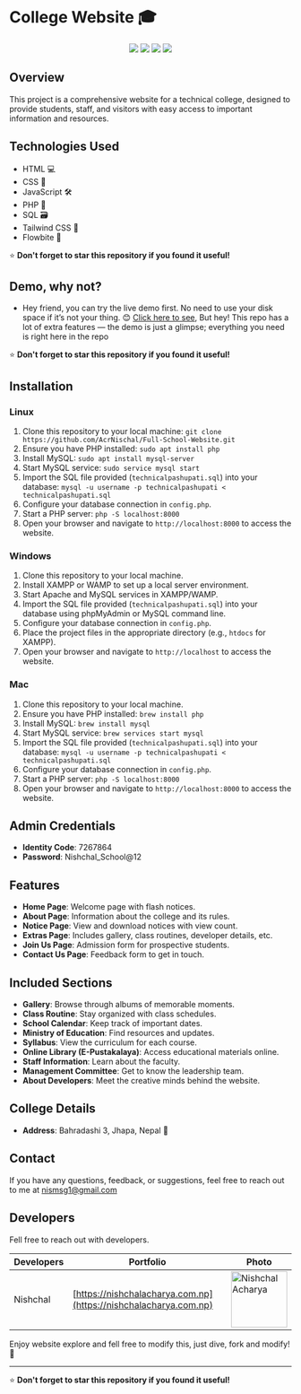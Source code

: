 # College Website 🎓

<p align="center">
  <a href="https://github.com/AcrNischal/Full-School-Website/graphs/contributors"><img src="https://img.shields.io/github/contributors/AcrNischal/Full-School-Website?style=for-the-badge" /></a>
  <a href="https://github.com/AcrNischal/Full-School-Website/stargazers"><img src="https://img.shields.io/github/stars/AcrNischal/Full-School-Website?style=for-the-badge" /></a>
  <a href="https://github.com/AcrNischal/Full-School-Website/forks"><img src="https://img.shields.io/github/forks/AcrNischal/Full-School-Website?style=for-the-badge" /></a>
  <a href="https://github.com/AcrNischal/Full-School-Website/blob/main/LICENSE"><img src="https://img.shields.io/github/license/AcrNischal/Full-School-Website?style=for-the-badge&color=purple" /></a>
</p>

## Overview
This project is a comprehensive website for a technical college, designed to provide students, staff, and visitors with easy access to important information and resources.

## Technologies Used
- HTML 💻
- CSS 🎨
- JavaScript 🛠️
- PHP 🐘
- SQL 🗃️
- Tailwind CSS 🌈
- Flowbite 🌊

⭐ **Don't forget to star this repository if you found it useful!**

## Demo, why not?
- Hey friend, you can try the live demo first. No need to use your disk space if it’s not your thing. 😊 [Click here to see](https://technicalpashupati.edu.np/), But hey! This repo has a lot of extra features — the demo is just a glimpse; everything you need is right here in the repo

⭐ **Don't forget to star this repository if you found it useful!**

## Installation
 
### Linux
1. Clone this repository to your local machine: `git clone https://github.com/AcrNischal/Full-School-Website.git`
2. Ensure you have PHP installed: `sudo apt install php`
3. Install MySQL: `sudo apt install mysql-server`
4. Start MySQL service: `sudo service mysql start`
5. Import the SQL file provided (`technicalpashupati.sql`) into your database: `mysql -u username -p technicalpashupati < technicalpashupati.sql`
6. Configure your database connection in `config.php`.
7. Start a PHP server: `php -S localhost:8000`
8. Open your browser and navigate to `http://localhost:8000` to access the website.

### Windows
1. Clone this repository to your local machine.
2. Install XAMPP or WAMP to set up a local server environment.
3. Start Apache and MySQL services in XAMPP/WAMP.
4. Import the SQL file provided (`technicalpashupati.sql`) into your database using phpMyAdmin or MySQL command line.
5. Configure your database connection in `config.php`.
6. Place the project files in the appropriate directory (e.g., `htdocs` for XAMPP).
7. Open your browser and navigate to `http://localhost` to access the website.

### Mac
1. Clone this repository to your local machine.
2. Ensure you have PHP installed: `brew install php`
3. Install MySQL: `brew install mysql`
4. Start MySQL service: `brew services start mysql`
5. Import the SQL file provided (`technicalpashupati.sql`) into your database: `mysql -u username -p technicalpashupati < technicalpashupati.sql`
6. Configure your database connection in `config.php`.
7. Start a PHP server: `php -S localhost:8000`
8. Open your browser and navigate to `http://localhost:8000` to access the website.

## Admin Credentials
- **Identity Code**: 7267864
- **Password**: Nishchal_School@12

## Features
- **Home Page**: Welcome page with flash notices.
- **About Page**: Information about the college and its rules.
- **Notice Page**: View and download notices with view count.
- **Extras Page**: Includes gallery, class routines, developer details, etc.
- **Join Us Page**: Admission form for prospective students.
- **Contact Us Page**: Feedback form to get in touch.

## Included Sections
- **Gallery**: Browse through albums of memorable moments.
- **Class Routine**: Stay organized with class schedules.
- **School Calendar**: Keep track of important dates.
- **Ministry of Education**: Find resources and updates.
- **Syllabus**: View the curriculum for each course.
- **Online Library (E-Pustakalaya)**: Access educational materials online.
- **Staff Information**: Learn about the faculty.
- **Management Committee**: Get to know the leadership team.
- **About Developers**: Meet the creative minds behind the website.

## College Details
- **Address**: Bahradashi 3, Jhapa, Nepal 🏫

## Contact

If you have any questions, feedback, or suggestions, feel free to reach out to me at [nismsg1@gmail.com](mailto:nismsg1@gmail.com)

## Developers

Fell free to reach out with developers.

| Developers         | Portfolio                                  | Photo |
| ----------------- | ------------------------------------------ |-------|
| Nishchal  | [https://nishchalacharya.com.np](https://nishchalacharya.com.np)  | <img src="https://nishchalacharya.com.np/img/hero.png" alt="Nishchal Acharya" width="100"/> |

Enjoy website explore and fell free to modify this, just dive, fork and modify! 🎉

---

⭐ **Don't forget to star this repository if you found it useful!**
